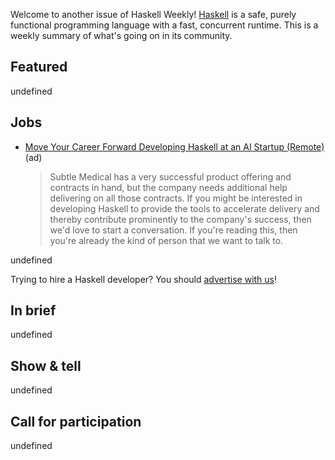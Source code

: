 Welcome to another issue of Haskell Weekly!
[Haskell](https://www.haskell.org) is a safe, purely functional programming language with a fast, concurrent runtime.
This is a weekly summary of what's going on in its community.

## Featured

undefined

## Jobs

<!-- Runs from 2022-11-17 to 2022-12-08. -->
- [Move Your Career Forward Developing Haskell at an AI Startup (Remote)](https://bit.ly/subtle-haskell) (ad)
  > Subtle Medical has a very successful product offering and contracts in hand, but the company needs additional help delivering on all those contracts. If you might be interested in developing Haskell to provide the tools to accelerate delivery and thereby contribute prominently to the company's success, then we'd love to start a conversation. If you're reading this, then you're already the kind of person that we want to talk to.

undefined

Trying to hire a Haskell developer?
You should [advertise with us](https://haskellweekly.news/advertising.html)!

## In brief

undefined

## Show & tell

undefined

## Call for participation

undefined
